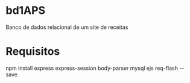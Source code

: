 # bd1APS
Banco de dados relacional de um site de receitas

# Requisitos
npm install express express-session body-parser mysql ejs req-flash --save
